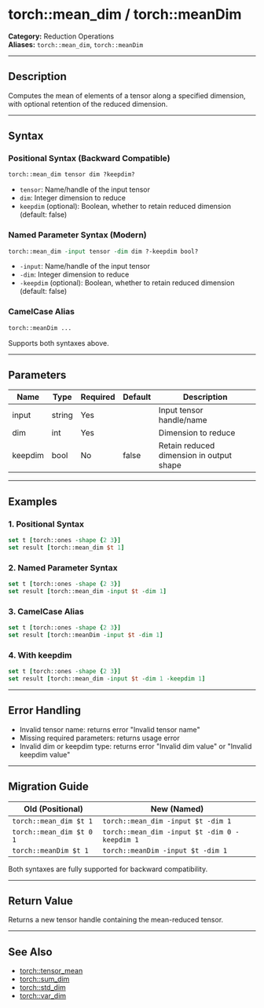# torch::mean_dim / torch::meanDim

**Category:** Reduction Operations  
**Aliases:** `torch::mean_dim`, `torch::meanDim`

---

## Description

Computes the mean of elements of a tensor along a specified dimension, with optional retention of the reduced dimension.

---

## Syntax

### Positional Syntax (Backward Compatible)
```tcl
torch::mean_dim tensor dim ?keepdim?
```
- `tensor`: Name/handle of the input tensor
- `dim`: Integer dimension to reduce
- `keepdim` (optional): Boolean, whether to retain reduced dimension (default: false)

### Named Parameter Syntax (Modern)
```tcl
torch::mean_dim -input tensor -dim dim ?-keepdim bool?
```
- `-input`: Name/handle of the input tensor
- `-dim`: Integer dimension to reduce
- `-keepdim` (optional): Boolean, whether to retain reduced dimension (default: false)

### CamelCase Alias
```tcl
torch::meanDim ...
```
Supports both syntaxes above.

---

## Parameters

| Name      | Type    | Required | Default | Description                                 |
|-----------|---------|----------|---------|---------------------------------------------|
| input     | string  | Yes      |         | Input tensor handle/name                    |
| dim       | int     | Yes      |         | Dimension to reduce                         |
| keepdim   | bool    | No       | false   | Retain reduced dimension in output shape     |

---

## Examples

### 1. Positional Syntax
```tcl
set t [torch::ones -shape {2 3}]
set result [torch::mean_dim $t 1]
```

### 2. Named Parameter Syntax
```tcl
set t [torch::ones -shape {2 3}]
set result [torch::mean_dim -input $t -dim 1]
```

### 3. CamelCase Alias
```tcl
set t [torch::ones -shape {2 3}]
set result [torch::meanDim -input $t -dim 1]
```

### 4. With keepdim
```tcl
set t [torch::ones -shape {2 3}]
set result [torch::mean_dim -input $t -dim 1 -keepdim 1]
```

---

## Error Handling

- Invalid tensor name: returns error "Invalid tensor name"
- Missing required parameters: returns usage error
- Invalid dim or keepdim type: returns error "Invalid dim value" or "Invalid keepdim value"

---

## Migration Guide

| Old (Positional)                        | New (Named)                                 |
|-----------------------------------------|---------------------------------------------|
| `torch::mean_dim $t 1`                  | `torch::mean_dim -input $t -dim 1`          |
| `torch::mean_dim $t 0 1`                | `torch::mean_dim -input $t -dim 0 -keepdim 1`|
| `torch::meanDim $t 1`                   | `torch::meanDim -input $t -dim 1`           |

Both syntaxes are fully supported for backward compatibility.

---

## Return Value

Returns a new tensor handle containing the mean-reduced tensor.

---

## See Also
- [torch::tensor_mean](tensor_mean.md)
- [torch::sum_dim](sum_dim.md)
- [torch::std_dim](std_dim.md)
- [torch::var_dim](var_dim.md) 